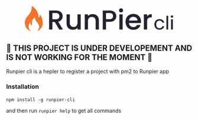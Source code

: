 <div align="center">
	<img src="./assets/runpier-cli-logo.png" width="80%"/>
</div>

## 🚨 THIS PROJECT IS UNDER DEVELOPEMENT AND IS NOT WORKING FOR THE MOMENT 🚨
Runpier cli is a hepler to register a project with pm2 to Runpier app

### Installation

`npm install -g runpier-cli` 

and then run `runpier help` to get all commands